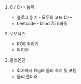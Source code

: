 

1.  C / C++ 능력
	* 블로그 읽기 - 모두의 코드 C++
	* Leetcode - blind 75 n회독
	  
2.  로보틱스
	* ROS 익히기
	* 파이썬

3. 물리엔진
	*  회사에서 Flight 물리 숙지 및 포팅
	*  물리 렌더러